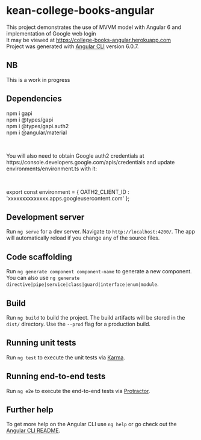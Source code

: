 # kean-college-books-angular

This project demonstrates the use of MVVM model with Angular 6 and implementation of Google web login<br>
It may be viewed at https://college-books-angular.herokuapp.com <br>
Project was generated with [Angular CLI](https://github.com/angular/angular-cli) version 6.0.7. <br>


## NB
This is a work in progress


## Dependencies

npm i gapi<br>
npm i @types/gapi<br>
npm i @types/gapi.auth2<br>
npm i @angular/material<br>

<br>
<p>You will also need to obtain Google auth2 credentials at https://console.developers.google.com/apis/credentials and update environments/environment.ts with it:
</p>
<br>

export const environment = {
	OATH2_CLIENT_ID : 'xxxxxxxxxxxxxx.apps.googleusercontent.com'
}; 
<br>

## Development server

Run `ng serve` for a dev server. Navigate to `http://localhost:4200/`. The app will automatically reload if you change any of the source files.

## Code scaffolding

Run `ng generate component component-name` to generate a new component. You can also use `ng generate directive|pipe|service|class|guard|interface|enum|module`.

## Build

Run `ng build` to build the project. The build artifacts will be stored in the `dist/` directory. Use the `--prod` flag for a production build.

## Running unit tests

Run `ng test` to execute the unit tests via [Karma](https://karma-runner.github.io).

## Running end-to-end tests

Run `ng e2e` to execute the end-to-end tests via [Protractor](http://www.protractortest.org/).

## Further help

To get more help on the Angular CLI use `ng help` or go check out the [Angular CLI README](https://github.com/angular/angular-cli/blob/master/README.md).



